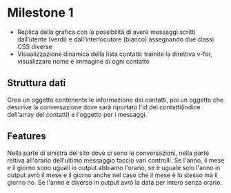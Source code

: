 # Milestone 1
- Replica della grafica con la possibilità di avere messaggi scritti dall’utente (verdi) e dall’interlocutore (bianco) assegnando due classi CSS diverse
- Visualizzazione dinamica della lista contatti: tramite la direttiva v-for, visualizzare nome e immagine di ogni contatto

## Struttura dati
Creo un oggetto contenente le informazione dei contatti, poi un oggetto che descrive la conversazione dove sarà riportato l'id dei contatti(indice dell'array dei contatti) e l'oggetto per i messaggi.

## Features
Nella parte di sinistra del sito dove ci sono le conversazioni, nella parte reltiva all'orario dell'ultimo messaggio faccio vari controlli. Se l'anno, il mese e il giorno sono uguali in output abbiamo l'orario, se è uguale solo l'anno in output avrò il mese e il giorno anche nel caso che il mese è lo stesso ma il giorno no. Se l'anno è diverso in output avrò la data per intero senza orario.
